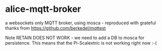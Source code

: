# alice-mqtt-broker
a websockets only MQTT broker, using mosca - reproduced with grateful thanks from https://github.com/berkedel/mqttest 

Note RETAIN DOES NOT WORK - we need to add a DB to mosca for persistence. This means that the Pi-Scalextric is not working right now :-(
